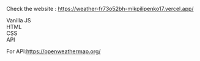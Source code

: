 Check the website : https://weather-fr73o52bh-mikpilipenko17.vercel.app/

Vanilla JS <br>
HTML <br>
CSS <br>
API <br>

For API:https://openweathermap.org/

